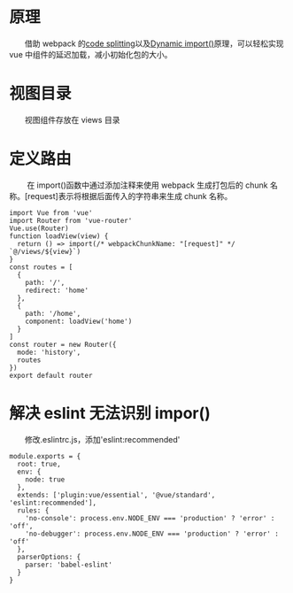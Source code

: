 # 原理

&emsp;&emsp;借助 webpack 的[code splitting](https://webpack.js.org/guides/code-splitting/)以及[Dynamic import()](https://developers.google.com/web/updates/2017/11/dynamic-import)原理，可以轻松实现 vue 中组件的延迟加载，减小初始化包的大小。

# 视图目录

&emsp;&emsp;视图组件存放在 views 目录

# 定义路由

&emsp;&emsp; 在 import()函数中通过添加注释来使用 webpack 生成打包后的 chunk 名称。[request]表示将根据后面传入的字符串来生成 chunk 名称。

```
import Vue from 'vue'
import Router from 'vue-router'
Vue.use(Router)
function loadView(view) {
  return () => import(/* webpackChunkName: "[request]" */ `@/views/${view}`)
}
const routes = [
  {
    path: '/',
    redirect: 'home'
  },
  {
    path: '/home',
    component: loadView('home')
  }
]
const router = new Router({
  mode: 'history',
  routes
})
export default router
```

# 解决 eslint 无法识别 impor()

&emsp;&emsp;修改.eslintrc.js，添加'eslint:recommended'

```
module.exports = {
  root: true,
  env: {
    node: true
  },
  extends: ['plugin:vue/essential', '@vue/standard', 'eslint:recommended'],
  rules: {
    'no-console': process.env.NODE_ENV === 'production' ? 'error' : 'off',
    'no-debugger': process.env.NODE_ENV === 'production' ? 'error' : 'off'
  },
  parserOptions: {
    parser: 'babel-eslint'
  }
}
```
